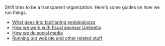 Shift tries to be a transparent organization.  Here's some guides on how we run things.

- [What goes into facilitating pedalpalooza](pedalpalooza-playbook)
- [How we work with fiscal sponsor Umbrella](shift-umbrella-playbook)
- [How we do social media](social-media-playbook)
- [Running our website and other related stuff](technology-playbook)

